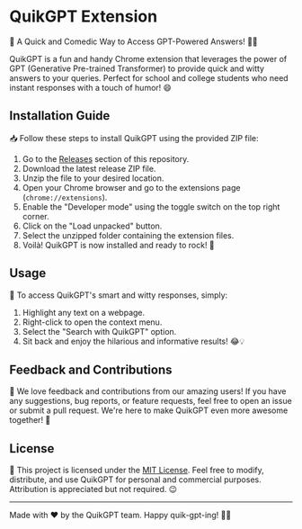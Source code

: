 # QuikGPT Extension

🚀 A Quick and Comedic Way to Access GPT-Powered Answers! 🤖💡

QuikGPT is a fun and handy Chrome extension that leverages the power of GPT (Generative Pre-trained Transformer) to provide quick and witty answers to your queries. Perfect for school and college students who need instant responses with a touch of humor! 😄

## Installation Guide

📥 Follow these steps to install QuikGPT using the provided ZIP file:

1. Go to the [Releases](https://github.com/your-repo/releases) section of this repository.
2. Download the latest release ZIP file.
3. Unzip the file to your desired location.
4. Open your Chrome browser and go to the extensions page (`chrome://extensions`).
5. Enable the "Developer mode" using the toggle switch on the top right corner.
6. Click on the "Load unpacked" button.
7. Select the unzipped folder containing the extension files.
8. Voilà! QuikGPT is now installed and ready to rock! 🎉

## Usage

💬 To access QuikGPT's smart and witty responses, simply:

1. Highlight any text on a webpage.
2. Right-click to open the context menu.
3. Select the "Search with QuikGPT" option.
4. Sit back and enjoy the hilarious and informative results! 😂💡

## Feedback and Contributions

💌 We love feedback and contributions from our amazing users! If you have any suggestions, bug reports, or feature requests, feel free to open an issue or submit a pull request. We're here to make QuikGPT even more awesome together! 🙌

## License

📜 This project is licensed under the [MIT License](LICENSE). Feel free to modify, distribute, and use QuikGPT for personal and commercial purposes. Attribution is appreciated but not required. 😉

---

Made with ❤️ by the QuikGPT team. Happy quik-gpt-ing! 🚀✨
